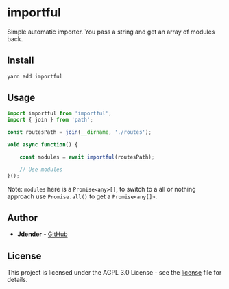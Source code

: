 # importful

Simple automatic importer. You pass a string and get an array of modules back.

## Install

```bash
yarn add importful
```

## Usage 

```ts
import importful from 'importful';
import { join } from 'path';

const routesPath = join(__dirname, './routes');

void async function() {

    const modules = await importful(routesPath);

    // Use modules
}();
```

Note: `modules` here is a `Promise<any>[]`, to switch to a all or nothing approach use `Promise.all()` to get a `Promise<any[]>`.

## Author

* **Jdender** - [GitHub](https://github.com/jdenderplays)

## License

This project is licensed under the AGPL 3.0 License - see the [license](LICENSE) file for details.
